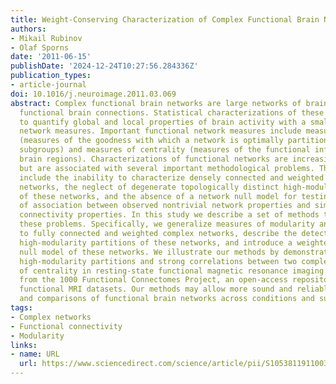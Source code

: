 ```yaml
---
title: Weight-Conserving Characterization of Complex Functional Brain Networks
authors:
- Mikail Rubinov
- Olaf Sporns
date: '2011-06-15'
publishDate: '2024-12-24T10:27:56.284336Z'
publication_types:
- article-journal
doi: 10.1016/j.neuroimage.2011.03.069
abstract: Complex functional brain networks are large networks of brain regions and
  functional brain connections. Statistical characterizations of these networks aim
  to quantify global and local properties of brain activity with a small number of
  network measures. Important functional network measures include measures of modularity
  (measures of the goodness with which a network is optimally partitioned into functional
  subgroups) and measures of centrality (measures of the functional influence of individual
  brain regions). Characterizations of functional networks are increasing in popularity,
  but are associated with several important methodological problems. These problems
  include the inability to characterize densely connected and weighted functional
  networks, the neglect of degenerate topologically distinct high-modularity partitions
  of these networks, and the absence of a network null model for testing hypotheses
  of association between observed nontrivial network properties and simple weighted
  connectivity properties. In this study we describe a set of methods to overcome
  these problems. Specifically, we generalize measures of modularity and centrality
  to fully connected and weighted complex networks, describe the detection of degenerate
  high-modularity partitions of these networks, and introduce a weighted-connectivity
  null model of these networks. We illustrate our methods by demonstrating degenerate
  high-modularity partitions and strong correlations between two complementary measures
  of centrality in resting-state functional magnetic resonance imaging (MRI) networks
  from the 1000 Functional Connectomes Project, an open-access repository of resting-state
  functional MRI datasets. Our methods may allow more sound and reliable characterizations
  and comparisons of functional brain networks across conditions and subjects.
tags:
- Complex networks
- Functional connectivity
- Modularity
links:
- name: URL
  url: https://www.sciencedirect.com/science/article/pii/S105381191100348X
---
```

